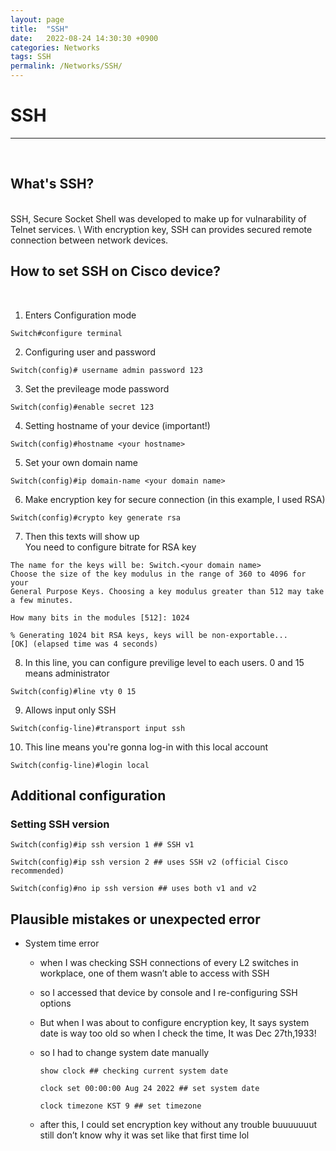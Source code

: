 ```yaml
---
layout: page
title:  "SSH"
date:   2022-08-24 14:30:30 +0900
categories: Networks
tags: SSH
permalink: /Networks/SSH/
---
```

# SSH

---
<br>

## What's SSH?

<br>
SSH, Secure Socket Shell was developed to make up for vulnarability of Telnet services. \
With encryption key, SSH can provides secured remote connection between network devices.

## How to set SSH on Cisco device?

<br>

1. Enters Configuration mode

```
Switch#configure terminal
```

2. Configuring user and password

```
Switch(config)# username admin password 123
```

3. Set the previleage mode password

```
Switch(config)#enable secret 123
```

4. Setting hostname of your device (important!)

```
Switch(config)#hostname <your hostname>
```

5. Set your own domain name

```
Switch(config)#ip domain-name <your domain name>
```

6. Make encryption key for secure connection (in this example, I used RSA)

```
Switch(config)#crypto key generate rsa
```

7. Then this texts will show up \
You need to configure bitrate for RSA key

```
The name for the keys will be: Switch.<your domain name>
Choose the size of the key modulus in the range of 360 to 4096 for your
General Purpose Keys. Choosing a key modulus greater than 512 may take
a few minutes.

How many bits in the modules [512]: 1024

% Generating 1024 bit RSA keys, keys will be non-exportable...
[OK] (elapsed time was 4 seconds)
```

8. In this line, you can configure previlige level to each users. 0 and 15 means administrator

```
Switch(config)#line vty 0 15
```

9. Allows input only SSH

```
Switch(config-line)#transport input ssh
```

10. This line means you're gonna log-in with this local account

```
Switch(config-line)#login local
```

## Additional configuration

### Setting SSH version

```
Switch(config)#ip ssh version 1 ## SSH v1

Switch(config)#ip ssh version 2 ## uses SSH v2 (official Cisco recommended)

Switch(config)#no ip ssh version ## uses both v1 and v2
```

## Plausible mistakes or unexpected error

- System time error
  - when I was checking SSH connections of every L2 switches in workplace, one of them wasn’t able to access with SSH
  - so I accessed that device by console and I re-configuring SSH options
  - But when I was about to configure encryption key, It says system date is way too old so when I check the time, It was Dec 27th,1933!
  - so I had to change system date manually

    ```
    show clock ## checking current system date
    
    clock set 00:00:00 Aug 24 2022 ## set system date
    
    clock timezone KST 9 ## set timezone
    ```

  - after this, I could set encryption key without any trouble buuuuuuut still don’t know why it was set like that first time lol
